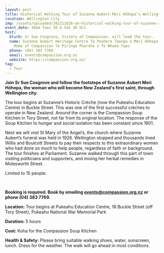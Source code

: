 ```yaml
---
layout: post
title: Historical Walking Tour of Suzanne Aubert Meri Hōhepa’s Wellington
location: Wellington City
img: /assets/uploaded/202111026-an-historical-walking-tour-of-suzanne-aubert-s-wellington.png
event_date: 10am Tues 26 & Sat 30 Oct
host:
  blurb: Sr Sue Cosgrove, Sisters of Compassion, will lead the tour.
  name: Suzanne Aubert Heritage Centre Te Pouhere Taonga o Meri Hōhepa, Our Lady’s
    Home of Compassion Te Piringa Pūaroha o Te Whaea Tapu
  phone: (04) 383 7769
  email: events@compassion.org.nz
  website: https://compassion.org.nz/
tag:
  - Tour
---
```

**Join Sr Sue Cosgrove and follow the footsteps of Suzanne Aubert Meri Hōhepa, the woman who will become New Zealand's first saint, through Wellington city.** 

The tour begins at Suzanne’s Historic Crèche (now the Pukeahu Education Centre) in Buckle Street. This was one of the first successful crèches to operate in New Zealand. Around the corner is the Compassion Soup Kitchen in Tory Street, not far from its original location. The response of the Soup Kitchen to hunger and social isolation has been constant since 1901. 

Next we will visit St Mary of the Angel’s, the church where Suzanne Aubert’s funeral was held in 1926. Wellington stopped and thousands lined Willis and Boulcott Streets to pay their respects to this extraordinary women who had done so much to help people, regardless of faith or background. The tour finishes at Parliament. Suzanne walked through this part of town visiting politicians and supporters, and mixing her herbal remedies in Molesworth Street.

Limited to 15 people. 

<br>

**Booking is required. Book by emailing events@compassion.org.nz or phone (04) 383 7769.**

**Location:** Tour begins at Pukeahu Education Centre, 18 Buckle Street (off Tory Street), Pukeahu National War Memorial Park

**Duration:** 5 hours

**Cost:** Koha for the Compassion Soup Kitchen

**Health & Safety:** Please bring suitable walking shoes, water, sunscreen, lunch. Dress for the weather. The walk will go ahead in most conditions.